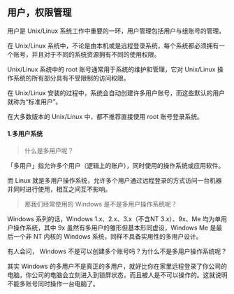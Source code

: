 ## 用户，权限管理

用户是 Unix/Linux 系统工作中重要的一环，用户管理包括用户与组账号的管理。

在 Unix/Linux 系统中，不论是由本机或是远程登录系统，每个系统都必须拥有一个账号，并且对于不同的系统资源拥有不同的使用权限。

Unix/Linux 系统中的 root 账号通常用于系统的维护和管理，它对 Unix/Linux 操作系统的所有部分具有不受限制的访问权限。

在 Unix/Linux 安装的过程中，系统会自动创建许多用户账号，而这些默认的用户就称为“标准用户”。

在大多数版本的 Unix/Linux 中，都不推荐直接使用 root 账号登录系统。

#### 1.多用户系统

> 什么是多用户呢？

「多用户」指允许多个用户（逻辑上的账户），同时使用的操作系统或应用软件。

而 Linux 就是多用户操作系统，允许多个用户通过远程登录的方式访问一台机器并同时进行使用，相互之间互不影响。

> 那我们经常使用的 Windows 是不是多用户操作系统呢？

Windows 系列的话，Windows 1.x、2.x、3.x（不含NT 3.x）、9x、Me 均为单用户操作系统，其中 9x 虽然有多用户的雏形但基本形同虚设，Windows Me 是最后一个非 NT 内核的 Windows 系统，同样不具备实用性的多用户设计。

有人会问，  Windows 不是可以创建多个账号吗？为什么不是多用户操作系统呢？

其实 Windows 的多用户不是真正的多用户，就好比你在家里远程登录了你公司的电脑，你公司的电脑会立刻进入到锁屏状态，而且被人是不可以操作的。这就说明不能多账号同时操作一台电脑了。











